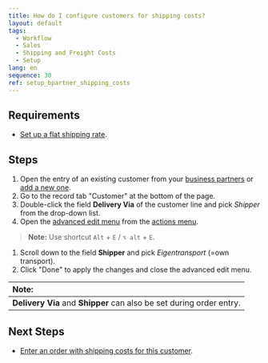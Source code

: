 ```yaml
---
title: How do I configure customers for shipping costs?
layout: default
tags:
  - Workflow
  - Sales
  - Shipping and Freight Costs
  - Setup
lang: en
sequence: 30
ref: setup_bpartner_shipping_costs
---
```


## Requirements
- [Set up a flat shipping rate](Add_product_shipping_costs).

## Steps
1. Open the entry of an existing customer from your [business partners](Menu) or [add a new one](New_business_partner_customer).
1. Go to the record tab "Customer" at the bottom of the page.
1. Double-click the field **Delivery Via** of the customer line and pick *Shipper* from the drop-down list.
1. Open the [advanced edit menu](ViewModes) from the [actions menu](StartAction).
 >**Note:** Use shortcut `Alt` + `E` / `⌥ alt` + `E`.

1. Scroll down to the field **Shipper** and pick *Eigentransport* (=own transport).
1. Click "Done" to apply the changes and close the advanced edit menu.

| **Note:** |
| :--- |
| **Delivery Via** and **Shipper** can also be set during order entry. |

## Next Steps
- [Enter an order with shipping costs for this customer](Sales_order_shipping_costs).
